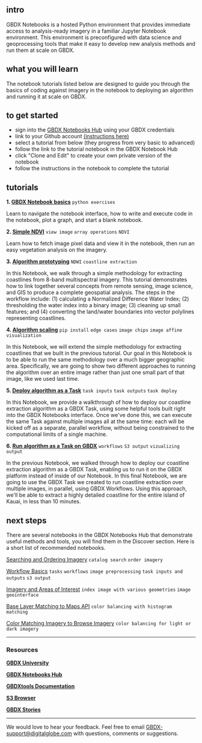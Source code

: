 ## intro
GBDX Notebooks is a hosted Python environment that provides immediate access to analysis-ready imagery in a familiar Jupyter Notebook environment. This environment is preconfigured with data science and geoprocessing tools that make it easy to develop new analysis methods and run them at scale on GBDX.

## what you will learn
The notebook tutorials listed below are designed to guide you through the basics of coding against imagery in the notebook to deploying an algorithm and running it at scale on GBDX.

## to get started
- sign into the [GBDX Notebooks Hub](https://notebooks.geobigdata.io) using your GBDX credentials
- link to your Github account [(instructions here)](https://gbdxdocs.digitalglobe.com/docs/gbdx-notebooks-course#section-getting-started)
- select a tutorial from below (they progress from very basic to advanced)
- follow the link to the tutorial notebook in the GBDX Notebook Hub
- click "Clone and Edit" to create your own private version of the notebook
- follow the instructions in the notebook to complete the tutorial

## tutorials

__1. [GBDX Notebook basics](https://notebooks.geobigdata.io/hub/notebooks/5b27f7db2c7831647a306e3c?tab=code)__  `python exercises`

Learn to navigate the notebook interface, how to write and execute code in the notebook, plot a graph, and start a blank notebook.

__2. [Simple NDVI](https://notebooks.geobigdata.io/hub/notebooks/5b27f8262c7831647a306e3f?tab=code)__  `view image`  `array operations`  `NDVI`

Learn how to fetch image pixel data and view it in the notebook, then run an easy vegetation analysis on the imagery.

__3. [Algorithm prototyping](https://notebooks.geobigdata.io/hub/notebooks/5b27f9862c7831647a306e49?tab=code)__  `NDWI`  `coastline extraction` 

In this Notebook, we walk through a simple methodology for extracting coastlines from 8-band multispectral imagery. This tutorial demonstrates how to link together several concepts from remote sensing, image science, and GIS to produce a complete geospatial analysis. The steps in the workflow include: (1) calculating a Normalized Difference Water Index; (2) thresholding the water index into a binary image; (3) cleaning up small features; and (4) converting the land/water boundaries into vector polylines representing coastlines.

__4. [Algorithm scaling](https://notebooks.geobigdata.io/hub/notebooks/5b27f82b2c7831647a306e41?tab=code)__  `pip install`  `edge cases`  `image chips`  `image affine`  `visualization`

In this Notebook, we will extend the simple methodology for extracting coastlines that we built in the previous tutorial. Our goal in this Notebook is to be able to run the same methodology over a much bigger geographic area. Specifically, we are going to show two different approaches to running the algorithm over an entire image rather than just one small part of that image, like we used last time.

__5. [Deploy algorithm as a Task](https://notebooks.geobigdata.io/hub/notebooks/5b27f8532c7831647a306e42?tab=code)__  `task inputs`  `task outputs`  `task deploy`  

In this Notebook, we provide a walkthrough of how to deploy our coastline extraction algorithm as a GBDX Task, using some helpful tools built right into the GBDX Notebooks interface. Once we've done this, we can execute the same Task against multiple images all at the same time: each will be kicked off as a separate, parallel workflow, without being constrained to the computational limits of a single machine.

__6. [Run algorithm as a Task on GBDX](https://notebooks.geobigdata.io/hub/notebooks/5b27f8282c7831647a306e40?tab=code)__  `workflows`  `S3 output`  `vizualizing output`

In the previous Notebook, we walked through how to deploy our coastline extraction algorithm as a GBDX Task, enabling us to run it on the GBDX platform instead of inside of our Notebook. In this final Notebook, we are going to use the GBDX Task we created to run coastline extraction over multiple images, in parallel, using GBDX Workflows. Using this approach, we'll be able to extract a highly detailed coastline for the entire island of Kauai, in less than 10 minutes.

## next steps

There are several notebooks in the GBDX Notebooks Hub that demonstrate useful methods and tools, you will find them in the Discover section. Here is a short list of recommended notebooks.
 
[Searching and Ordering Imagery](https://notebooks.geobigdata.io/hub/notebooks/5b27f7db2c7831647a306e3d?tab=code)  `catalog search`  `order imagery`

[Workflow Basics](https://notebooks.geobigdata.io/hub/notebooks/5b27f7da2c7831647a306e3b?tab=code)  `tasks`  `workflows`  `image preprocessing`  `task inputs and outputs`  `s3 output`

[Imagery and Areas of Interest](https://notebooks.geobigdata.io/hub/notebooks/5a037c12f74cf64a53479964?tab=code)  `index image with various geometries`  `image geointerface` 

[Base Layer Matching to Maps API](https://notebooks.geobigdata.io/hub/notebooks/5a70d42b2966da03cacf765e?tab=code)  `color balancing with histogram matching`

[Color Matching Imagery to Browse Imagery](https://notebooks.geobigdata.io/hub/notebooks/5a29c32256e0d252e24aa1f5?tab=code)  `color balancing for light or dark imagery`


___
### Resources

[__GBDX University__](https://gbdxdocs.digitalglobe.com/)

[__GBDX Notebooks Hub__](https://notebooks.geobigdata.io)

[__GBDXtools Documentation__](http://gbdxtools.readthedocs.io/en/latest/)

[__S3 Browser__](http://s3browser.geobigdata.io/login.html)

[__GBDX Stories__](http://gbdxstories.digitalglobe.com/)
___
We would love to hear your feedback. Feel free to email GBDX-support@digitalglobe.com with questions, comments or suggestions.


